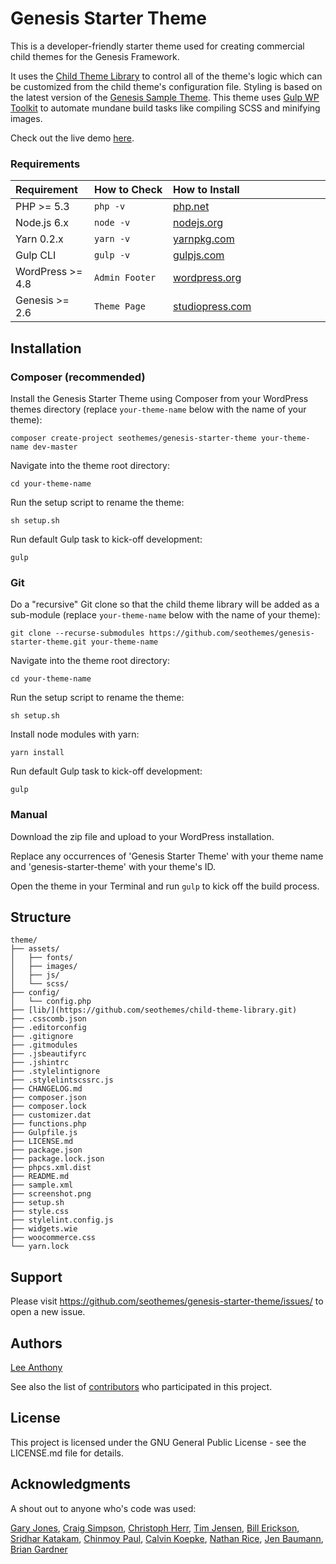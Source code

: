 # Genesis Starter Theme

This is a developer-friendly starter theme used for creating commercial child themes for the Genesis Framework. 

It uses the <a href="https://github.com/seothemes/child-theme-library" target="_blank">Child Theme Library</a> to control all of the theme's logic which can be customized from the child theme's configuration file. Styling is based on the latest version of the <a href="https://demo.studiopress.com/genesis-sample" target="_blank">Genesis Sample Theme</a>. This theme uses <a href="https://github.com/craigsimps/gulp-wp-toolkit" target="_blank">Gulp WP Toolkit</a> to automate mundane build tasks like compiling SCSS and minifying images.

Check out the live demo <a href="https://demo.seothemes.com/genesis-starter" target="_blank">here</a>.

### Requirements

<table width="100%">
	<thead>
		<tr>
			<th align="left" width="25%">Requirement</th>
			<th align="left" width="25%">How to Check</th>
			<th align="left" width="50%">How to Install</th>
		</tr>
	</thead>
	<tbody>
		<tr>
			<td>PHP >= 5.3</td>
			<td><code>php -v</code></td>
			<td><a href="http://php.net/manual/en/install.php" target="_blank">php.net</a></td>
		</tr>
		<tr>
			<td>Node.js 6.x</td>
			<td><code>node -v</code></td>
			<td><a href="http://nodejs.org/" target="_blank">nodejs.org</a></td>
		</tr>
		<tr>
			<td>Yarn 0.2.x</td>
			<td><code>yarn -v</code></td>
			<td><a href="https://yarnpkg.com/lang/en/docs/install/#mac-stable" target="_blank">yarnpkg.com</a></td>
		</tr>
		<tr>
			<td>Gulp CLI</td>
			<td><code>gulp -v</code></td>
			<td><a href="https://gulpjs.com/" target="_blank">gulpjs.com</a></td>
		</tr>
		<tr>
            <td>WordPress >= 4.8</td>
            <td><code>Admin Footer</code></td>
            <td><a href="https://codex.wordpress.org/Installing_WordPress" target="_blank">wordpress.org</a></td>
        </tr>
        <tr>
            <td>Genesis >= 2.6</td>
            <td><code>Theme Page</code></td>
            <td><a href="http://www.shareasale.com/r.cfm?b=346198&u=1459023&m=28169&urllink=&afftrack=" target="_blank">studiopress.com</a></td>
        </tr>
	</tbody>
</table>

## Installation

### Composer (recommended)

Install the Genesis Starter Theme using Composer from your WordPress themes directory (replace `your-theme-name` below with the name of your theme):

```shell
composer create-project seothemes/genesis-starter-theme your-theme-name dev-master
```

Navigate into the theme root directory:

```shell
cd your-theme-name
```

Run the setup script to rename the theme:

```shell
sh setup.sh
```

Run default Gulp task to kick-off development:

```shell
gulp
```

### Git

Do a "recursive" Git clone so that the child theme library will be added as a sub-module (replace `your-theme-name` below with the name of your theme):

```shell
git clone --recurse-submodules https://github.com/seothemes/genesis-starter-theme.git your-theme-name
```

Navigate into the theme root directory:

```shell
cd your-theme-name
```

Run the setup script to rename the theme:

```shell
sh setup.sh
```

Install node modules with yarn:

```shell
yarn install
```

Run default Gulp task to kick-off development:

```shell
gulp
```

### Manual

Download the zip file and upload to your WordPress installation.

Replace any occurrences of 'Genesis Starter Theme' with your theme name and 'genesis-starter-theme' with your theme's ID.

Open the theme in your Terminal and run `gulp` to kick off the build process.

## Structure

```shell
theme/  
├── assets/
│   ├── fonts/
│   ├── images/
│   ├── js/
│   └── scss/
├── config/
│   └── config.php
├── [lib/](https://github.com/seothemes/child-theme-library.git)
├── .csscomb.json
├── .editorconfig
├── .gitignore
├── .gitmodules
├── .jsbeautifyrc
├── .jshintrc
├── .stylelintignore
├── .stylelintscssrc.js
├── CHANGELOG.md
├── composer.json
├── composer.lock
├── customizer.dat
├── functions.php
├── Gulpfile.js
├── LICENSE.md
├── package.json
├── package.lock.json
├── phpcs.xml.dist
├── README.md
├── sample.xml
├── screenshot.png
├── setup.sh
├── style.css
├── stylelint.config.js
├── widgets.wie
├── woocommerce.css
└── yarn.lock
```

## Support

Please visit https://github.com/seothemes/genesis-starter-theme/issues/ to open a new issue.

## Authors

<a href="https://github.com/seothemes/" target="_blank">Lee Anthony</a>

See also the list of <a href="https://github.com/seothemes/genesis-starter/graphs/contributors" target="_blank">contributors</a> who participated in this project.

## License

This project is licensed under the GNU General Public License - see the LICENSE.md file for details.

## Acknowledgments

A shout out to anyone who's code was used:

<a href="https://github.com/garyjones/" target="_blank">Gary Jones</a>, 
<a href="https://github.com/craigsimps/" target="_blank">Craig Simpson</a>, 
<a href="https://github.com/christophherr/" target="_blank">Christoph Herr</a>, 
<a href="https://github.com/timothyjensen/" target="_blank">Tim Jensen</a>, 
<a href="https://github.com/billerickson/" target="_blank">Bill Erickson</a>, 
<a href="https://github.com/srikat/" target="_blank">Sridhar Katakam</a>, 
<a href="https://github.com/cpaul007/" target="_blank">Chinmoy Paul</a>, 
<a href="https://github.com/cjkoepke/" target="_blank">Calvin Koepke</a>, 
<a href="https://github.com/nathanrice/" target="_blank">Nathan Rice</a>, 
<a href="https://github.com/dreamwhisper/" target="_blank">Jen Baumann</a>, 
<a href="https://github.com/bgardner/" target="_blank">Brian Gardner</a>
